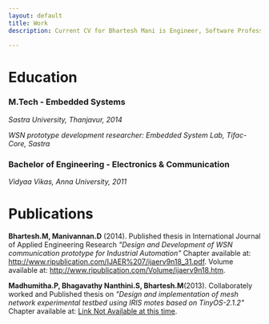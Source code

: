 ```yaml
---
layout: default
title: Work
description: Current CV for Bhartesh Mani is Engineer, Software Professional, Web Developer, Internet Freak, Music Enthusiast, Web Noodler living and working in Chennai.

---
```




# Education

### M.Tech - Embedded Systems

*Sastra University, Thanjavur, 2014*

*WSN prototype development researcher: Embedded System Lab, Tifac-Core, Sastra*



### Bachelor of Engineering - Electronics & Communication

*Vidyaa Vikas, Anna University, 2011*


# Publications

**Bhartesh.M, Manivannan.D** (2014). Published thesis in International Journal of Applied Engineering Research *_"Design and Development of WSN communication prototype for Industrial Automation"_* Chapter available at: <a href="http://www.ripublication.com/IJAER%207/ijaerv9n18_31.pdf" title="Design and Development of WSN communication prototype for Industrial Automation">http://www.ripublication.com/IJAER%207/ijaerv9n18_31.pdf</a>. Volume available at: <a href="http://www.ripublication.com/Volume/ijaerv9n18.htm" title="International Journal of Applied Engineering Research">http://www.ripublication.com/Volume/ijaerv9n18.htm</a>.
                    
**Madhumitha.P, Bhagavathy Nanthini.S, Bhartesh.M**(2013). Collaborately worked and Published thesis on *_"Design and implementation of mesh network experimental testbed using IRIS motes based on TinyOS-2.1.2"_* Chapter available at: <a href="#" title="LinkNot Available">Link Not Available at this time</a>.
							

